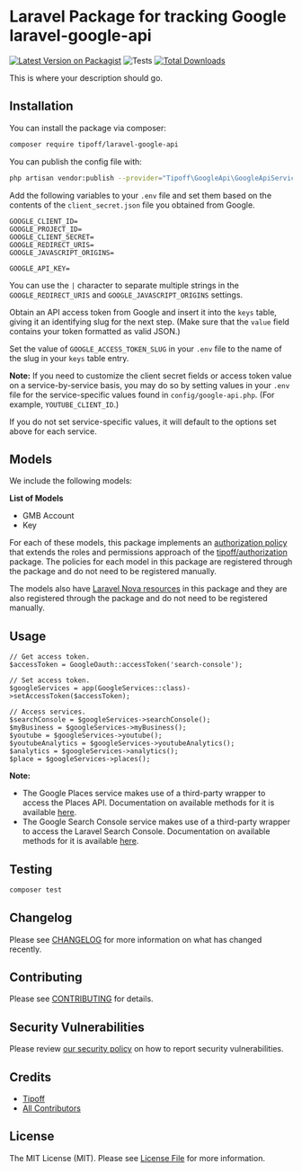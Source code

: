 # Laravel Package for tracking Google laravel-google-api

[![Latest Version on Packagist](https://img.shields.io/packagist/v/tipoff/laravel-google-api.svg?style=flat-square)](https://packagist.org/packages/tipoff/laravel-google-api)
![Tests](https://github.com/tipoff/laravel-google-api/workflows/Tests/badge.svg)
[![Total Downloads](https://img.shields.io/packagist/dt/tipoff/laravel-google-api.svg?style=flat-square)](https://packagist.org/packages/tipoff/laravel-google-api)

This is where your description should go.

## Installation

You can install the package via composer:

```bash
composer require tipoff/laravel-google-api
```

You can publish the config file with:
```bash
php artisan vendor:publish --provider="Tipoff\GoogleApi\GoogleApiServiceProvider" --tag="google-api-config"
```

Add the following variables to your `.env` file and set them based on the contents of the
`client_secret.json` file you obtained from Google.
```
GOOGLE_CLIENT_ID=
GOOGLE_PROJECT_ID=
GOOGLE_CLIENT_SECRET=
GOOGLE_REDIRECT_URIS=
GOOGLE_JAVASCRIPT_ORIGINS=

GOOGLE_API_KEY=
```

You can use the `|` character to separate multiple strings in the `GOOGLE_REDIRECT_URIS` and `GOOGLE_JAVASCRIPT_ORIGINS` settings.

Obtain an API access token from Google and insert it into the `keys` table, giving it an identifying slug for the next step. (Make sure that the `value` field contains your token formatted as valid JSON.)

Set the value of `GOOGLE_ACCESS_TOKEN_SLUG` in your `.env` file to the name of the slug in your `keys` table entry.

**Note:** If you need to customize the client secret fields or access token value on a service-by-service basis, you may do so by setting values in your `.env` file for the service-specific values found in `config/google-api.php`. (For example, `YOUTUBE_CLIENT_ID`.)

If you do not set service-specific values, it will default to the options set above for each service.

## Models

We include the following models:

**List of Models**

- GMB Account
- Key

For each of these models, this package implements an [authorization policy](https://laravel.com/docs/8.x/authorization) that extends the roles and permissions approach of the [tipoff/authorization](https://github.com/tipoff/authorization) package. The policies for each model in this package are registered through the package and do not need to be registered manually.

The models also have [Laravel Nova resources](https://nova.laravel.com/docs/3.0/resources/) in this package and they are also registered through the package and do not need to be registered manually.


## Usage

```
// Get access token.
$accessToken = GoogleOauth::accessToken('search-console');

// Set access token.
$googleServices = app(GoogleServices::class)->setAccessToken($accessToken);

// Access services.
$searchConsole = $googleServices->searchConsole();
$myBusiness = $googleServices->myBusiness();
$youtube = $googleServices->youtube();
$youtubeAnalytics = $googleServices->youtubeAnalytics();
$analytics = $googleServices->analytics();
$place = $googleServices->places();
```

**Note:** 
- The Google Places service makes use of a third-party wrapper to access the Places API.
Documentation on available methods for it is available [here](https://github.com/SachinAgarwal1337/google-places-api/#available-methods).
- The Google Search Console service makes use of a third-party wrapper to access the Laravel Search Console. Documentation on available methods for it is available [here](https://github.com/schulzefelix/laravel-search-console).

## Testing

```bash
composer test
```

## Changelog

Please see [CHANGELOG](CHANGELOG.md) for more information on what has changed recently.

## Contributing

Please see [CONTRIBUTING](.github/CONTRIBUTING.md) for details.

## Security Vulnerabilities

Please review [our security policy](../../security/policy) on how to report security vulnerabilities.

## Credits

- [Tipoff](https://github.com/tipoff)
- [All Contributors](../../contributors)

## License

The MIT License (MIT). Please see [License File](LICENSE.md) for more information.
